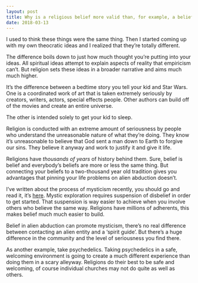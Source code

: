 ```yaml
---
layout: post
title: Why is a religious belief more valid than, for example, a belief in alien abduction?
date: 2018-03-13
---
```


<p>I used to think these things were the same thing. Then I started coming up with my own theocratic ideas and I realized that they’re totally different.</p><p>The difference boils down to just how much thought you’re putting into your ideas. All spiritual ideas attempt to explain aspects of reality that empiricism can’t. But religion sets these ideas in a broader narrative and aims much much higher.</p><p>It’s the difference between a bedtime story you tell your kid and Star Wars. One is a coordinated work of art that is taken extremely seriously by creators, writers, actors, special effects people. Other authors can build off of the movies and create an entire universe.</p><p>The other is intended solely to get your kid to sleep.</p><p>Religion is conducted with an extreme amount of seriousness by people who understand the unreasonable nature of what they’re doing. They know it’s unreasonable to believe that God sent a man down to Earth to forgive our sins. They believe it anyway and work to justify it and give it life.</p><p>Religions have <i>thousands of years</i> of history behind them. Sure, belief is belief and everybody’s beliefs are more or less the same thing. But connecting your beliefs to a two-thousand year old tradition gives you advantages that pinning your life problems on alien abduction doesn’t.</p><p>I’ve written about the process of mysticism recently, you should go and read it, it’s <a href="/How-can-highly-intelligent-people-believe-there-is-an-afterlife-and-a-God/answer/Vincent-Guidry-1">here</a>. Mystic exploration requires suspension of disbelief in order to get started. That suspension is way easier to achieve when you involve others who believe the same way. Religions have millions of adherents, this makes belief much much easier to build.</p><p>Belief in alien abduction can promote mysticism, there’s no real difference between contacting an alien entity and a ‘spirit guide’. But there’s a huge difference in the community and the level of seriousness you find there.</p><p>As another example, take psychedelics. Taking psychedelics in a safe, welcoming environment is going to create a much different experience than doing them in a scary alleyway. Religions do their best to be safe and welcoming, of course individual churches may not do quite as well as others.</p>
